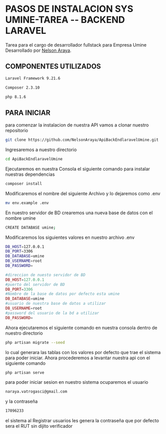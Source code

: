 # PASOS DE INSTALACION SYS UMINE-TAREA -- BACKEND LARAVEL

Tarea para el cargo de desarrollador fullstack para Empresa Umine  Desarrollado por [Nelson Araya](https://github.com/NelsonAraya).

## COMPONENTES UTILIZADOS

```bash
Laravel Framework 9.21.6
``` 
```bash
Composer 2.3.10
```
```bash
php 8.1.6
```

## PARA INICIAR

para comenzar la instalacion de nuestra API vamos a clonar nuestro repositorio
```bash
git clone https://github.com/NelsonAraya/ApiBackEndlaravelUmine.git
```
Ingresaremos a nuestro directorio
```bash 
cd ApiBackEndlaravelUmine
```
Ejecutaremos en nuestra Consola el siguiente comando para instalar nuestras dependencias
```bash
composer install
```
Modificaremos el nombre del siguiente Archivo y lo dejaremos como .env
```bash
mv env.example .env
```
En nuestro servidor de BD crearemos una nueva base de datos  con el nombre umine
```bash
CREATE DATABASE umine;
```
Modificaremos los siguientes valores en nuestro archivo .env
```bash
DB_HOST=127.0.0.1
DB_PORT=3306
DB_DATABASE=umine
DB_USERNAME=root
DB_PASSWORD=
```
```php
#direccion de nuesto servidor de BD
DB_HOST=127.0.0.1
#puerto del servidor de BD
DB_PORT=3306
#Nombre de la base de datos por defecto esta umine
DB_DATABASE=umine
#usuario de nuestra base de datos a utilizar
DB_USERNAME=root
#password del usuario de la bd a utilizar
DB_PASSWORD=
```
Ahora ejecutaremos el siguiente comando en nuestra consola dentro de nuestro directorio
```bash
php artisan migrate --seed
```
lo cual generara las tablas con los valores por defecto que trae el sistema para poder iniciar.
Ahora procederemos a levantar nuestra api con el siguiente comando 
```bash
php artisan serve
```
para poder iniciar sesion en nuestro sistema ocuparemos el usuario 
```bash
naraya.vatrogasci@gmail.com
```
y la contraseña
```bash
17096233
```
el sistema al Registrar usuarios les genera la contraseña que por defecto sera el RUT sin dijito verificador

